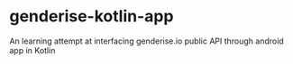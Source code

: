 # genderise-kotlin-app
An learning attempt at interfacing genderise.io public API through android app in Kotlin
